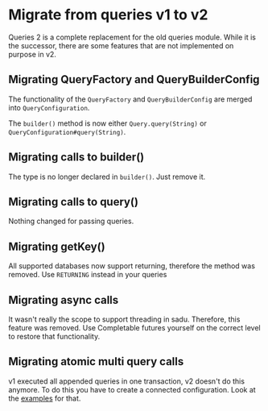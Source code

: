 # Migrate from queries v1 to v2

Queries 2 is a complete replacement for the old queries module.
While it is the successor, there are some features that are not implemented on purpose in v2.

## Migrating QueryFactory and QueryBuilderConfig

The functionality of the `QueryFactory` and `QueryBuilderConfig` are merged into `QueryConfiguration`.

The `builder()` method is now either `Query.query(String)` or `QueryConfiguration#query(String)`.

## Migrating calls to builder()

The type is no longer declared in `builder()`. Just remove it.

## Migrating calls to query()

Nothing changed for passing queries.

## Migrating getKey()

All supported databases now support returning, therefore the method was removed.
Use `RETURNING` instead in your queries

## Migrating async calls

It wasn't really the scope to support threading in sadu.
Therefore, this feature was removed.
Use Completable futures yourself on the correct level to restore that functionality.

## Migrating atomic multi query calls

v1 executed all appended queries in one transaction, v2 doesn't do this anymore.
To do this you have to create a connected configuration.
Look at the [examples](examples.md#single-transaction-mode) for that.
